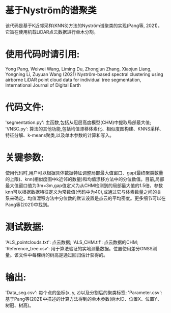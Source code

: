 # 基于Nystrӧm的谱聚类
该代码是基于K近邻采样(KNNS)方法的Nystrӧm谱聚类的实现(Pang等, 2021)。它旨在使用机载LiDAR点云数据进行单木分割。

# 使用代码时请引用:
Yong Pang, Weiwei Wang, Liming Du, Zhongjun Zhang, Xiaojun Liang, Yongning Li, Zuyuan Wang (2021) Nystrӧm-based spectral clustering using airborne LiDAR point cloud data for individual tree segmentation, International Journal of Digital Earth

# 代码文件:
'segmentation.py': 主函数,包括从冠层高度模型(CHM)中提取局部最大值;
'VNSC.py': 算法的其他功能,包括均值漂移体素化、相似度图构建、KNNS采样、特征分解、k-means聚类,以及单木参数的计算和写入。

# 关键参数:
使用代码时,用户可以根据具体数据特征调整局部最大值窗口、gap(最终聚类数量的上限)、knn(相似度图中k近邻的数量)和均值漂移方法中的分位数值。目前,局部最大值窗口值为3m×3m,gap值定义为从CHM检测到的局部最大值的1.5倍。参数knn可以根据数据特征定义为常数值(代码中为40),或通过它与体素数量之间的关系来确定。均值漂移方法中分位数的默认设置是点云的平均密度。更多细节可以在Pang等(2021)中找到。

# 测试数据:
'ALS_pointclouds.txt': 点云数据;
'ALS_CHM.tif': 点云数据的CHM;
'Reference_tree.csv': 用于算法验证的实地测量数据。位置使用差分GNSS测量。该文件中每棵树的树高是通过回归估计获得的。

# 输出:
'Data_seg.csv': 每个点的坐标(x, y, z)以及分割后的聚类标签;
'Parameter.csv': 基于Pang等(2021)中描述的计算方法得到的单木参数(树木ID、位置X、位置Y、树冠、树高)。
